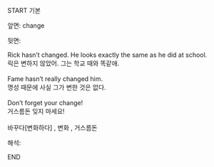 START
기본

앞면:
change


뒷면:
<div>Rick hasn’t changed. He looks exactly the same as he did at school. </div><div>릭은 변하지 않았어. 그는 학교 때와 똑같애.</div><div><br></div><div><div>Fame hasn’t really changed him. </div><div>명성 때문에 사실 그가 변한 것은 없다.</div></div><div><br></div><div><div>Don’t forget your change! </div><div>거스름돈 잊지 마세요!</div></div><div><br></div><div>바꾸다[변화하다] , 변화 , 거스름돈</div>


해석:
<!--ID: 1746614453585-->
END